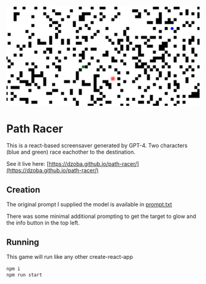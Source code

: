 ![Path Racer screen shot](screenshot.png?raw=true "Path Racer")

# Path Racer

This is a react-based screensaver generated by GPT-4.  Two characters (blue and green) race eachother to the destination.

See it live here: [https://dzoba.github.io/path-racer/](https://dzoba.github.io/path-racer/)

## Creation

The original prompt I supplied the model is available in [prompt.txt](prompt.txt)

There was some minimal additional prompting to get the target to glow and the info button in the top left.

## Running
This game will run like any other create-react-app

```
npm i
npm run start
```
